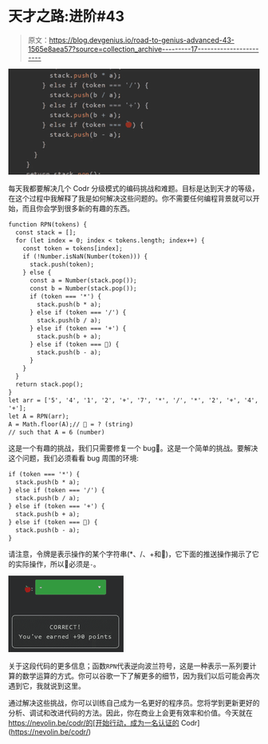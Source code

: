 # 天才之路:进阶#43

> 原文：<https://blog.devgenius.io/road-to-genius-advanced-43-1565e8aea57?source=collection_archive---------17----------------------->

![](img/f835361f130c24e6cdb3dcf46f7c251b.png)

每天我都要解决几个 Codr 分级模式的编码挑战和难题。目标是达到天才的等级，在这个过程中我解释了我是如何解决这些问题的。你不需要任何编程背景就可以开始，而且你会学到很多新的有趣的东西。

```
function RPN(tokens) {
  const stack = [];
  for (let index = 0; index < tokens.length; index++) {
    const token = tokens[index];
    if (!Number.isNaN(Number(token))) {
      stack.push(token);
    } else {
      const a = Number(stack.pop());
      const b = Number(stack.pop());
      if (token === '*') {
        stack.push(b * a);
      } else if (token === '/') {
        stack.push(b / a);
      } else if (token === '+') {
        stack.push(b + a);
      } else if (token === 🍎) {
        stack.push(b - a);
      }
    }
  }
  return stack.pop();
}
let arr = ['5', '4', '1', '2', '+', '7', '*', '/', '*', '2', '+', '4', '+'];
let A = RPN(arr);
A = Math.floor(A);// 🍎 = ? (string)
// such that A = 6 (number)
```

这是一个有趣的挑战，我们只需要修复一个 bug🍎。这是一个简单的挑战。要解决这个问题，我们必须看看 bug 周围的环境:

```
if (token === '*') {
  stack.push(b * a);
} else if (token === '/') {
  stack.push(b / a);
} else if (token === '+') {
  stack.push(b + a);
} else if (token === 🍎) {
  stack.push(b - a);
}
```

请注意，令牌是表示操作的某个字符串(*、/、+和🍎)，它下面的推送操作揭示了它的实际操作，所以🍎必须是`-`。

![](img/7bcae63c990b1bfa0f953705832823b1.png)

关于这段代码的更多信息；函数`RPN`代表逆向波兰符号，这是一种表示一系列要计算的数学运算的方式。你可以谷歌一下了解更多的细节，因为我们以后可能会再次遇到它，我就说到这里。

通过解决这些挑战，你可以训练自己成为一名更好的程序员。您将学到更新更好的分析、调试和改进代码的方法。因此，你在商业上会更有效率和价值。今天就在 https://nevolin.be/codr/的[开始行动，成为一名认证的 Codr](https://nevolin.be/codr/)